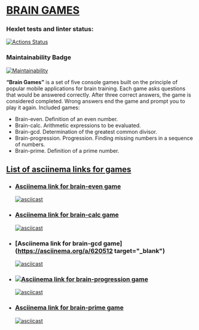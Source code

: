 # [BRAIN GAMES](https://github.com/SergDanilov/php-project-45/blob/main/README.md)

### Hexlet tests and linter status:
[![Actions Status](https://github.com/SergDanilov/php-project-45/actions/workflows/hexlet-check.yml/badge.svg)](https://github.com/SergDanilov/php-project-45/actions)
### Maintainability Badge
[![Maintainability](https://api.codeclimate.com/v1/badges/2c0c47005d943b508b0a/maintainability)](https://codeclimate.com/github/SergDanilov/php-project-45/maintainability)

<p><b>“Brain Games”</b> is a set of five console games built on the principle of popular mobile applications for brain training. Each game asks questions that would be answered correctly. After three correct answers, the game is considered completed. Wrong answers end the game and prompt you to play it again. Included games:</p>
<ul>
<li>Brain-even. Definition of an even number.</li>
<li>Brain-calc. Arithmetic expressions to be evaluated.</li>
<li>Brain-gcd. Determination of the greatest common divisor.</li>
<li>Brain-progression. Progression. Finding missing numbers in a sequence of numbers.</li>
<li>Brain-prime. Definition of a prime number.</li>
</ul>

## [List of asciinema links for games](https://asciinema.org/~SergeyDani85)
<ul>
<li>

### [Asciinema link for brain-even game](https://asciinema.org/a/Pez3oOIWW7bMGp72YNZviF2X7)
[![asciicast](https://asciinema.org/a/Pez3oOIWW7bMGp72YNZviF2X7.svg)](https://asciinema.org/a/Pez3oOIWW7bMGp72YNZviF2X7)
</li>
<li>

### [Asciinema link for brain-calc game](https://asciinema.org/a/3dPHGqIPAasyczp4gzgIMxJ9A)
[![asciicast](https://asciinema.org/a/3dPHGqIPAasyczp4gzgIMxJ9A.svg)](https://asciinema.org/a/3dPHGqIPAasyczp4gzgIMxJ9A)
</li>
<li> 

### [Asciinema link for brain-gcd game](https://asciinema.org/a/620512 target="_blank")
[![asciicast](https://asciinema.org/a/620512.svg)](https://asciinema.org/a/620512)
</li>
<li>

### <a href="https://asciinema.org/a/620751" target="_blank"><img src="https://asciinema.org/a/620751.svg" />Asciinema link for brain-progression game</a>
[![asciicast](https://asciinema.org/a/620751.svg)](https://asciinema.org/a/620751)
</li>
<li>

### [Asciinema link for brain-prime game](https://asciinema.org/a/621071)
[![asciicast](https://asciinema.org/a/620751.svg)](https://asciinema.org/a/620751)
</li>
</ul>

